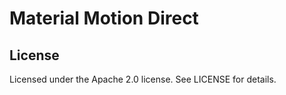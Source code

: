 # Material Motion Direct

## License

Licensed under the Apache 2.0 license. See LICENSE for details.
